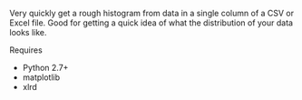 Very quickly get a rough histogram from data in a single column of a CSV or Excel file. Good for getting a quick idea of what the distribution of your data looks like.

Requires

* Python 2.7+
* matplotlib
* xlrd